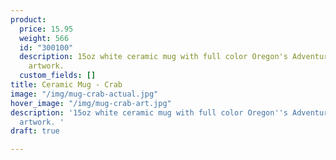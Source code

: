 ```yaml
---
product:
  price: 15.95
  weight: 566
  id: "300100"
  description: 15oz white ceramic mug with full color Oregon's Adventure Coast crab
    artwork.
  custom_fields: []
title: Ceramic Mug - Crab
image: "/img/mug-crab-actual.jpg"
hover_image: "/img/mug-crab-art.jpg"
description: '15oz white ceramic mug with full color Oregon''s Adventure Coast crab
  artwork. '
draft: true

---
```

